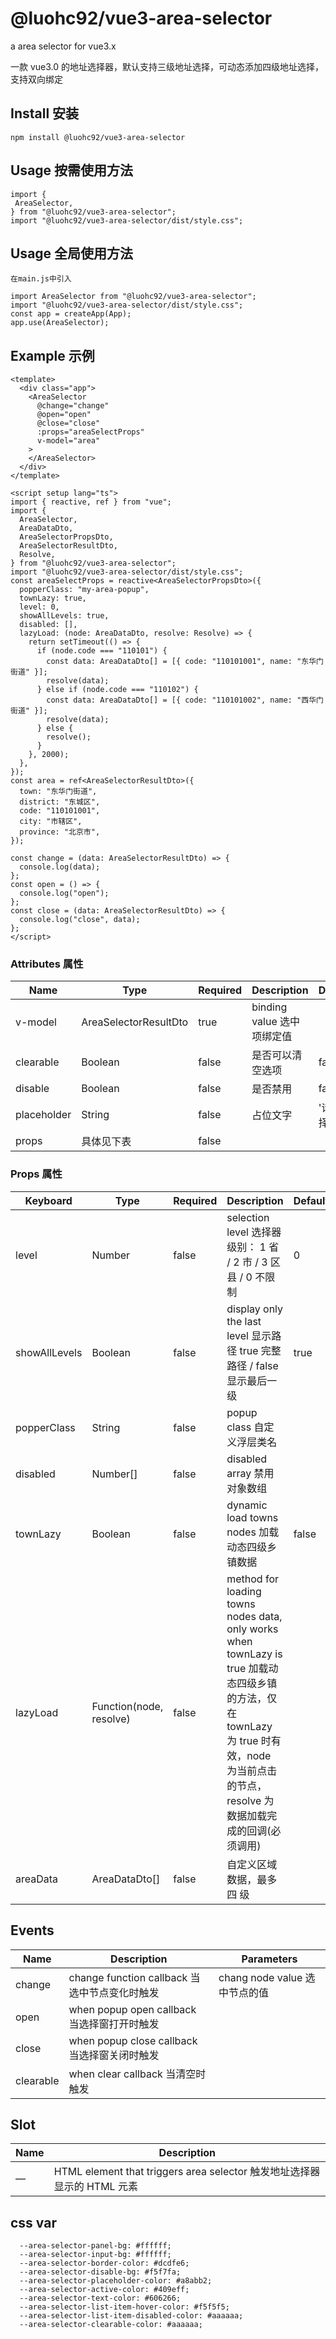 # @luohc92/vue3-area-selector

a area selector for vue3.x

一款 vue3.0 的地址选择器，默认支持三级地址选择，可动态添加四级地址选择，支持双向绑定

## Install 安装

```
npm install @luohc92/vue3-area-selector
```

## Usage 按需使用方法

```
import {
 AreaSelector,
} from "@luohc92/vue3-area-selector";
import "@luohc92/vue3-area-selector/dist/style.css";
```

## Usage 全局使用方法

```
在main.js中引入

import AreaSelector from "@luohc92/vue3-area-selector";
import "@luohc92/vue3-area-selector/dist/style.css";
const app = createApp(App);
app.use(AreaSelector);
```

## Example 示例

```
<template>
  <div class="app">
    <AreaSelector
      @change="change"
      @open="open"
      @close="close"
      :props="areaSelectProps"
      v-model="area"
    >
    </AreaSelector>
  </div>
</template>

<script setup lang="ts">
import { reactive, ref } from "vue";
import {
  AreaSelector,
  AreaDataDto,
  AreaSelectorPropsDto,
  AreaSelectorResultDto,
  Resolve,
} from "@luohc92/vue3-area-selector";
import "@luohc92/vue3-area-selector/dist/style.css";
const areaSelectProps = reactive<AreaSelectorPropsDto>({
  popperClass: "my-area-popup",
  townLazy: true,
  level: 0,
  showAllLevels: true,
  disabled: [],
  lazyLoad: (node: AreaDataDto, resolve: Resolve) => {
    return setTimeout(() => {
      if (node.code === "110101") {
        const data: AreaDataDto[] = [{ code: "110101001", name: "东华门街道" }];
        resolve(data);
      } else if (node.code === "110102") {
        const data: AreaDataDto[] = [{ code: "110101002", name: "西华门街道" }];
        resolve(data);
      } else {
        resolve();
      }
    }, 2000);
  },
});
const area = ref<AreaSelectorResultDto>({
  town: "东华门街道",
  district: "东城区",
  code: "110101001",
  city: "市辖区",
  province: "北京市",
});

const change = (data: AreaSelectorResultDto) => {
  console.log(data);
};
const open = () => {
  console.log("open");
};
const close = (data: AreaSelectorResultDto) => {
  console.log("close", data);
};
</script>
```

### Attributes 属性

| Name    | Type       | Required | Description                                   | Default                       |
| ------- | ---------- | -------- | --------------------------------------------- | ----------------------------- |
| v-model | AreaSelectorResultDto  | true    | binding value 选中项绑定值                    |                               |
| clearable | Boolean | false    | 是否可以清空选项       |             false                  |
| disable | Boolean | false    | 是否禁用       |             false                  |
| placeholder | String | false    | 占位文字       |             '请选择'                  |
| props   | 具体见下表 | false    |                                               |                               |

### Props 属性

| Keyboard      | Type                    | Required | Description                                                                                                                                                                               | Default |
| ------------- | ----------------------- | -------- | ----------------------------------------------------------------------------------------------------------------------------------------------------------------------------------------- | ------- |
| level         | Number                  | false    | selection level 选择器级别： 1 省 / 2 市 / 3 区县 / 0 不限制                                                                                                                              | 0       |
| showAllLevels | Boolean                 | false    | display only the last level 显示路径 true 完整路径 / false 显示最后一级                                                                                                                   | true    |
| popperClass   | String                  | false    | popup class 自定义浮层类名                                                                                                                                                                |         |
| disabled      | Number[]                | false    | disabled array 禁用对象数组                                                                                                                                                               |         |
| townLazy      | Boolean                 | false    | dynamic load towns nodes 加载动态四级乡镇数据                                                                                                                                             | false   |
| lazyLoad      | Function(node, resolve) | false    | method for loading towns nodes data, only works when townLazy is true 加载动态四级乡镇的方法，仅在 townLazy 为 true 时有效，node 为当前点击的节点，resolve 为数据加载完成的回调(必须调用) |         |
| areaData      | AreaDataDto[]           | false    | 自定义区域数据，最多四 级               |         |

## Events
| Name    | Description                                   | Parameters                       |
| ------- | --------------------------------------------- | ----------------------------- |
| change  | change function callback 当选中节点变化时触发 | chang node value 选中节点的值 |
| open    | when popup open callback 当选择窗打开时触发   |                               |
| close   | when popup close callback 当选择窗关闭时触发  |                               |
| clearable   | when clear callback 当清空时触发  |                               |

## Slot 
| Name                    | Description                                   |
| -------------- |------------------------------------------------- | 
| — | HTML element that triggers area selector 触发地址选择器显示的 HTML 元素 | 

## css var 
```
  --area-selector-panel-bg: #ffffff;
  --area-selector-input-bg: #ffffff;
  --area-selector-border-color: #dcdfe6;
  --area-selector-disable-bg: #f5f7fa;
  --area-selector-placeholder-color: #a8abb2;
  --area-selector-active-color: #409eff;
  --area-selector-text-color: #606266;
  --area-selector-list-item-hover-color: #f5f5f5;
  --area-selector-list-item-disabled-color: #aaaaaa;
  --area-selector-clearable-color: #aaaaaa;
```